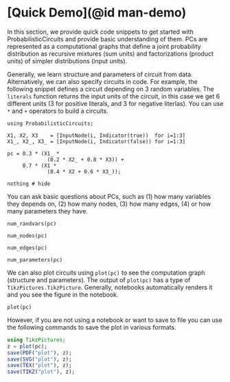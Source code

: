 # [Quick Demo](@id man-demo)

In this section, we provide quick code snippets to get started with ProbabilisticCircuits and provide basic understanding of them. PCs are represented as a computational graphs that define a joint probability distribution as recursive mixtures (sum units) and factorizations (product units) of simpler distributions (input units).

Generally, we learn structure and parameters of circuit from data. Alternatively, we can also specify circuits in code. For example, the following snippet defines a circuit depending on 3 random variables. The `literals` function returns the input units of the circuit, in this case we get 6 different units (3 for positive literals, and 3 for negative literlas).  You can use `*` and `+` operators to build a circuits.

```@example demo
using ProbabilisticCircuits;

X1, X2, X3    = [InputNode(i, Indicator(true))  for i=1:3]
X1_, X2_, X3_ = [InputNode(i, Indicator(false)) for i=1:3]

pc = 0.3 * (X1_ *
             (0.2 * X2_ + 0.8 * X3)) +
     0.7 * (X1 *
             (0.4 * X2 + 0.6 * X3_));

nothing # hide
```

You can ask basic questions about PCs, such as (1) how many variables they depends on, (2) how many nodes, (3) how many edges, (4) or how many parameters they have.

```@example demo
num_randvars(pc)
```

```@example demo
num_nodes(pc)
```

```@example demo
num_edges(pc)
```

```@example demo
num_parameters(pc)
```


We can also plot circuits using `plot(pc)` to see the computation graph (structure and parameters). The output of `plot(pc)` has a type of `TikzPictures.TikzPicture`. Generally, notebooks automatically renders it and you see the figure in the notebook. 

```@example demo
plot(pc)
```

However, if you are not using a notebook or want to save to file you can use the following commands to save the plot in various formats.

```julia
using TikzPictures;
z = plot(pc);
save(PDF("plot"), z);
save(SVG("plot"), z);
save(TEX("plot"), z);
save(TIKZ("plot"), z);
```